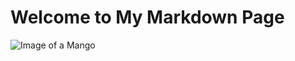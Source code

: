 # Welcome to My Markdown Page
![Image of a Mango](https://cdn.pixabay.com/photo/2016/02/23/17/36/mango-1218147_1280.png)
